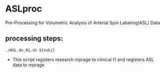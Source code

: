 # ASLproc
Pre-Processing for Volumetric Analysis of Arterial Spin Labeling(ASL) Data

## processing steps:
```
./ASL_do_01.sh ${subj}

```
-   This script registers research mprage to clinical t1 and registers ASL data to mprage